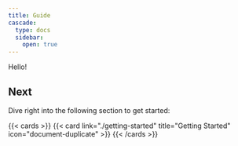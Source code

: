 ```yaml
---
title: Guide
cascade:
  type: docs
  sidebar:
    open: true
---
```


Hello!

## Next

Dive right into the following section to get started:

{{< cards >}}
  {{< card link="./getting-started" title="Getting Started" icon="document-duplicate" >}}
{{< /cards >}}
